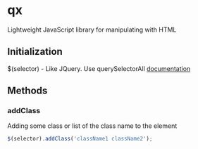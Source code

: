 # qx
Lightweight JavaScript library for manipulating with HTML

## Initialization
$(selector) - Like JQuery. Use querySelectorAll [documentation](https://developer.mozilla.org/ru/docs/Web/API/Document/querySelectorAll)

## Methods

### addClass
Adding some class or list of the class name to the element
```javascript
$(selector).addClass('className1 className2');
```

